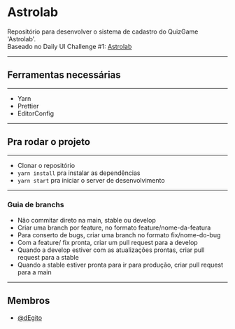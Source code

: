 # Astrolab

Repositório para desenvolver o sistema de cadastro do QuizGame 'Astrolab'. <br>
Baseado no Daily UI Challenge #1: <a href="https://www.figma.com/file/M5rY5YU9ehupFuBjzm6jEF/DailyUI-001?node-id=0%3A1">Astrolab</a>

---

## Ferramentas necessárias

---

- Yarn
- Prettier
- EditorConfig

---

## Pra rodar o projeto

---

- Clonar o repositório
- `yarn install` pra instalar as dependências
- `yarn start` pra iniciar o server de desenvolvimento

---
### Guia de branchs

- Não commitar direto na main, stable ou develop
- Criar uma branch por feature, no formato feature/nome-da-featura
- Para conserto de bugs, criar uma branch no formato fix/nome-do-bug
- Com a feature/ fix pronta, criar um pull request para a develop
- Quando a develop estiver com as atualizações prontas, criar pull request para a stable
- Quando a stable estiver pronta para ir para produção, criar pull request para a main

---

## Membros

- [@dEgito](https://github.com/dEgito) <br>